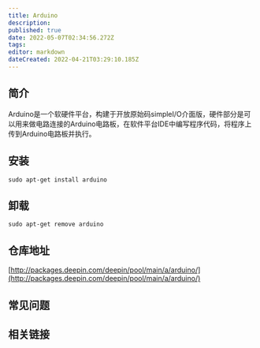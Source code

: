 ```yaml
---
title: Arduino
description: 
published: true
date: 2022-05-07T02:34:56.272Z
tags: 
editor: markdown
dateCreated: 2022-04-21T03:29:10.185Z
---
```


## 简介

Arduino是一个软硬件平台，构建于开放原始码simpleI/O介面版，硬件部分是可以用来做电路连接的Arduino电路板，在软件平台IDE中编写程序代码，将程序上传到Arduino电路板并执行。

## 安装

`sudo apt-get install arduino`

## 卸载

`sudo apt-get remove arduino`

## 仓库地址

[http://packages.deepin.com/deepin/pool/main/a/arduino/](http://packages.deepin.com/deepin/pool/main/a/arduino/)


## 常见问题


## 相关链接